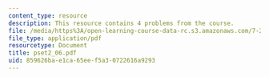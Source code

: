 ```yaml
---
content_type: resource
description: This resource contains 4 problems from the course.
file: /media/https%3A/open-learning-course-data-rc.s3.amazonaws.com/7-27-principles-of-human-disease-spring-2006/859626bae1ca65eef5a30722616a9293_pset2_06.pdf
file_type: application/pdf
resourcetype: Document
title: pset2_06.pdf
uid: 859626ba-e1ca-65ee-f5a3-0722616a9293
---
```

